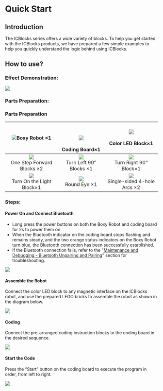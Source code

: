 # Quick Start
## **<font style="color:rgb(38, 38, 38);">Introduction</font>**
The ICBlocks series offers a wide variety of blocks. To help you get started with the ICBlocks products, we have prepared a few simple examples to help you quickly understand the logic behind using ICBlocks.  

## How to use?
### Effect Demonstration:  
![](https://cdn.nlark.com/yuque/0/2024/png/42947223/1732774994573-471702e5-7c5e-4ff0-b3f5-3c1e628c682e.png)

### Parts Preparation:  


### Parts Preparation  
| ![](https://cdn.nlark.com/yuque/0/2024/png/42947223/1732778114000-63b0565e-84c5-4343-b159-a0432dc3c2a2.png)Boxy Robot ×1 | <br/><br/>![](https://cdn.nlark.com/yuque/0/2024/png/42947223/1732946922582-1fe0391f-a9b4-48f7-b82e-563a7e383860.png)<br/><br/>Coding Board×1 | ![](https://cdn.nlark.com/yuque/0/2024/png/42947223/1732785036262-9e90923d-a536-4280-9dbe-1beabbd9bb1a.png)<br/><br/>Color LED Block×1 |
| :---: | :---: | :---: |
| ![](https://cdn.nlark.com/yuque/0/2024/png/42947223/1732788420174-7d98b42c-c7cf-453b-9ee8-261e1d8839cb.png)<br/>One Step Forward Blocks ×2 | ![](https://cdn.nlark.com/yuque/0/2024/png/42947223/1732788483394-a5b78934-f993-4d79-9dd1-df5264587e4e.png)<br/>Turn Left 90° Blocks ×1 | ![](https://cdn.nlark.com/yuque/0/2024/png/51021531/1733037192720-af4c75b7-3db7-4496-a63a-c3df22f71f10.png)<br/>Turn Right 90° Block×1 |
| ![](https://cdn.nlark.com/yuque/0/2024/png/42947223/1732785801732-ddab990e-297a-4d4d-88ca-e3cf3bba29b9.png)<br/>Turn On the Light Block×1 | ![](https://cdn.nlark.com/yuque/0/2024/png/42947223/1732971414909-e989158d-9ba3-4ac7-9f88-f1a7297b4eb3.png)<br/> Round Eye  ×1 | ![](https://cdn.nlark.com/yuque/0/2024/png/42947223/1732971334370-864f8a5d-b7d6-4839-822c-b6d74b511adb.png)<br/> Single-sided 4-hole Arcs  ×2 |


### Steps:  
#### Power On and Connect Bluetooth  
+ Long press the power buttons on both the Boxy Robot and coding board for 2s to power them on.
+ When the Bluetooth indicator on the coding board stops flashing and remains steady, and the two orange status indicators on the Boxy Robot turn blue, the Bluetooth connection has been successfully established.
+ If the Bluetooth connection fails, refer to the "[Maintenance and Debugging - Bluetooth Unpairing and Pairing](https://www.yuque.com/g/crystal-vzc6k/cfl3ix/kthkmblon2x7lto6/collaborator/join?token=AqV5B0GuOdypecmQ&source=doc_collaborator#%20《Bluetooth%20Unpairing%20and%20Pairing》)" section for troubleshooting.

![](https://cdn.nlark.com/yuque/0/2024/gif/42947223/1732971444844-ddead676-6972-436c-ad65-0af340d95502.gif)

#### Assemble the Robot  
Connect the color LED block to any magnetic interface on the ICBlocks robot, and use the prepared LEGO bricks to assemble the robot as shown in the diagram below.  

![](https://cdn.nlark.com/yuque/0/2024/gif/42947223/1732971493569-392a5eb5-d183-4bbe-8203-a574c61a5235.gif)

#### Coding
Connect the pre-arranged coding instruction blocks to the coding board in the desired sequence.  

![](https://cdn.nlark.com/yuque/0/2024/gif/51021531/1733036588070-1d7ffc29-a185-4d64-99ea-00ea324f525b.gif)

#### Start the Code
Press the “Start” button on the coding board to execute the program in order, from left to right.  

![](https://cdn.nlark.com/yuque/0/2024/gif/51021531/1733036576134-c4fb9892-8be2-42eb-a8af-94cc2c654ea8.gif)






